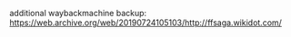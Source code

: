 additional waybackmachine backup:
https://web.archive.org/web/20190724105103/http://ffsaga.wikidot.com/